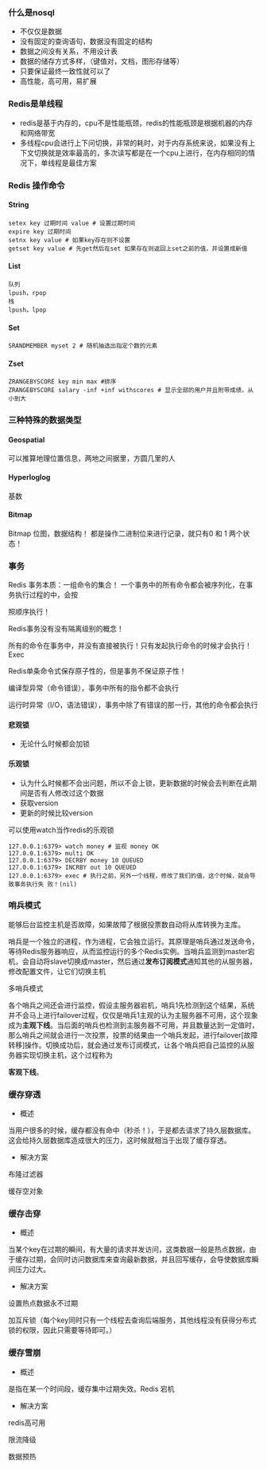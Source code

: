 ### 什么是nosql

- 不仅仅是数据
- 没有固定的查询语句，数据没有固定的结构
- 数据之间没有关系，不用设计表
- 数据的储存方式多样，（键值对，文档，图形存储等）
- 只要保证最终一致性就可以了
- 高性能，高可用，易扩展



### Redis是单线程

- redis是基于内存的，cpu不是性能瓶颈，redis的性能瓶颈是根据机器的内存和网络带宽
- 多线程cpu会进行上下问切换，非常的耗时，对于内存系统来说，如果没有上下文切换就是效率最高的，多次读写都是在一个cpu上进行，在内存相同的情况下，单线程是最佳方案



### Redis 操作命令

#### String

```
setex key 过期时间 value # 设置过期时间
expire key 过期时间
setnx key value # 如果key存在则不设置
getset key value # 先get然后在set 如果存在则返回上set之前的值，并设置成新值
```

#### List

````
队列
lpush，rpop
栈
lpush，lpop
````

#### Set

```
SRANDMEMBER myset 2 # 随机抽选出指定个数的元素
```

#### Zset

```
ZRANGEBYSCORE key min max #排序
ZRANGEBYSCORE salary -inf +inf withscores # 显示全部的用户并且附带成绩，从小到大
```



### 三种特殊的数据类型

#### **Geospatial** 

可以推算地理位置信息，两地之间据里，方圆几里的人

#### **Hyperloglog**

基数

#### **Bitmap**

Bitmap 位图，数据结构！ 都是操作二进制位来进行记录，就只有0 和 1 两个状态！



### 事务

Redis 事务本质：一组命令的集合！ 一个事务中的所有命令都会被序列化，在事务执行过程的中，会按

照顺序执行！

Redis事务没有没有隔离级别的概念！

所有的命令在事务中，并没有直接被执行！只有发起执行命令的时候才会执行！Exec

Redis单条命令式保存原子性的，但是事务不保证原子性！

编译型异常（命令错误），事务中所有的指令都不会执行

运行时异常（I/O，语法错误），事务中除了有错误的那一行，其他的命令都会执行

#### 悲观锁

- 无论什么时候都会加锁

#### 乐观锁

- 认为什么时候都不会出问题，所以不会上锁，更新数据的时候会去判断在此期间是否有人修改过这个数据
- 获取version
- 更新的时候比较version

可以使用watch当作redis的乐观锁

```
127.0.0.1:6379> watch money # 监视 money OK
127.0.0.1:6379> multi OK
127.0.0.1:6379> DECRBY money 10 QUEUED
127.0.0.1:6379> INCRBY out 10 QUEUED 
127.0.0.1:6379> exec # 执行之前，另外一个线程，修改了我们的值，这个时候，就会导致事务执行失 败！(nil)
```



### 哨兵模式

能够后台监控主机是否故障，如果故障了根据投票数自动将从库转换为主库。

哨兵是一个独立的进程，作为进程，它会独立运行。其原理是哨兵通过发送命令，等待Redis服务器响应，从而监控运行的多个Redis实例。当哨兵监测到master宕机，会自动将slave切换成master，然后通过**发布订阅模式**通知其他的从服务器，修改配置文件，让它们切换主机

多哨兵模式

各个哨兵之间还会进行监控，假设主服务器宕机，哨兵1先检测到这个结果，系统并不会马上进行failover过程，仅仅是哨兵1主观的认为主服务器不可用，这个现象成为**主观下线**。当后面的哨兵也检测到主服务器不可用，并且数量达到一定值时，那么哨兵之间就会进行一次投票，投票的结果由一个哨兵发起，进行failover[故障转移]操作。切换成功后，就会通过发布订阅模式，让各个哨兵把自己监控的从服务器实现切换主机，这个过程称为

**客观下线**。



### 缓存穿透

- 概述

当用户很多的时候，缓存都没有命中（秒杀！），于是都去请求了持久层数据库。这会给持久层数据库造成很大的压力，这时候就相当于出现了缓存穿透。

- 解决方案

布隆过滤器

缓存空对象



### 缓存击穿

- 概述

当某个key在过期的瞬间，有大量的请求并发访问，这类数据一般是热点数据，由于缓存过期，会同时访问数据库来查询最新数据，并且回写缓存，会导使数据库瞬间压力过大。

- 解决方案

设置热点数据永不过期

加互斥锁（每个key同时只有一个线程去查询后端服务，其他线程没有获得分布式锁的权限，因此只需要等待即可。）



### 缓存雪崩

- 概述

是指在某一个时间段，缓存集中过期失效。Redis 宕机

- 解决方案

redis高可用

限流降级

数据预热

